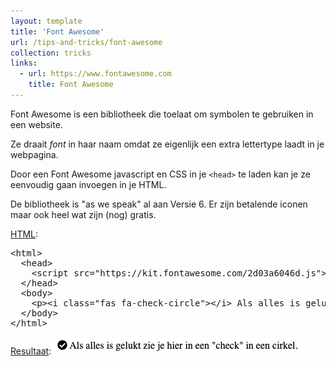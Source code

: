 ```yaml
---
layout: template
title: 'Font Awesome'
url: /tips-and-tricks/font-awesome
collection: tricks
links:
  - url: https://www.fontawesome.com
    title: Font Awesome
---
```

Font Awesome is een bibliotheek die toelaat om symbolen te gebruiken in een website. 

Ze draait <em>font</em> in haar naam omdat ze eigenlijk een extra lettertype laadt in je webpagina.

Door een Font Awesome javascript en CSS in je <code>&lt;head&gt;</code> te laden kan je ze eenvoudig gaan invoegen in je HTML.

De bibliotheek is "as we speak" al aan Versie 6. Er zijn betalende iconen maar ook heel wat zijn (nog) gratis.

<u>HTML</u>:
<pre data-enlighter-theme="beyond" data-enlighter-language="html">
&lt;html&gt;
  &lt;head&gt;
    &lt;script src="https://kit.fontawesome.com/2d03a6046d.js"&gt;&lt;/script&gt;
  &lt;/head&gt;
  &lt;body&gt;
    &lt;p&gt;&lt;i class="fas fa-check-circle"&gt;&lt;/i&gt; Als alles is gelukt zie je hier in een "check" in een cirkel.&lt;/p&gt;    
  &lt;/body&gt;
&lt;/html&gt;
</pre>

<u>Resultaat</u>:
<img class="shadow" src="images/font_awesome_check.png" />